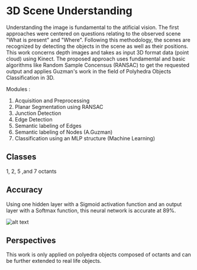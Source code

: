 # 3D Scene Understanding
Understanding the image is fundamental to the atificial vision. The first approaches were centered
on questions relating to the observed scene "What is present" and "Where". Following this methodology,
the scenes are recognized by detecting the objects in the scene as well as their positions.
This work concerns depth images and takes as input 3D format data (point cloud) using Kinect.
The proposed approach uses fundamental and basic algorithms like Random Sample Concensus (RANSAC) to get the requested output and applies Guzman's work in the field of Polyhedra Objects Classification in 3D.

Modules : 
1. Acquisition and Preprocessing
2. Planar Segmentation using RANSAC
3. Junction Detection
4. Edge Detection
5. Semantic labeling of Edges
6. Semantic labeling of Nodes (A.Guzman)
7. Classification using an MLP structure (Machine Learning)

## Classes
1, 2, 5 ,and 7 octants
## Accuracy
Using one hidden layer with a Sigmoid activation function and an output layer with a Softmax function, this neural network is accurate at 89%.

![alt text](https://github.com/Rachelslh/3D_Scene_Understanding/blob/master/nn_results.png?raw=true)

## Perspectives
This work is only applied on polyedra objects composed of octants and can be further extended to real life objects.


